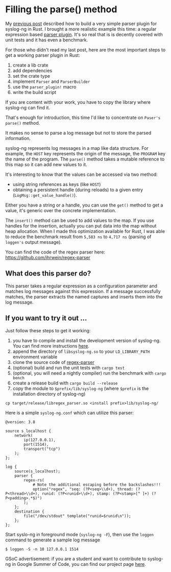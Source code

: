 # Filling the parse() method

My [previous post](https://syslog-ng.org/syslog-ng-and-rust/) described how to build a very simple parser plugin for
syslog-ng in Rust.  I brought a more realistic example this time: a regular
expression based [parser plugin](https://github.com/ihrwein/regex-parser).
It's so real that is is decently covered with unit tests and it has even a
benchmark.

For those who didn't read my last post, here are the most important steps to
get a working parser plugin in Rust:

1. create a lib crate
1. add dependencies
1. set the crate type
1. implement `Parser` and `ParserBuilder`
1. use the `parser_plugin!` macro
1. write the build script

If you are content with your work, you have to copy the library where syslog-ng
can find it.

That's enough for introduction, this time I'd like to concentrate on `Paser's`
`parse()` method.

It makes no sense to parse a log message but not to store the parsed
information.

syslog-ng represents log messages in a map like data structure. For example,
the `HOST` key represents the origin of the message, the `PROGRAM` key the name
of the program.  The `parse()` method takes a mutable reference to this map so
it can add new values to it.

It's interesting to know that the values can be accessed via two method:
* using string references as keys (like `HOST`)
* obtaining a persistent handle (during reloads) to a given entry
  (`LogMsg::get_value_handle()`).

Either you have a string or a handle, you can use the `get()` method to get a
value, it's generic over the concrete implementation.

The `insert()` method can be used to add values to the map. If you use handles
for the insertion, actually you can put data into the map without heap allocation.
When I made this optimization available for Rust, I was able to reduce the benchmark
result from `5,583 ns` to `4,717 ns` (parsing of `loggen's` output message).

You can find the code of the regex parser here:
https://github.com/ihrwein/regex-parser

## What does this parser do?

This parser takes a regular expression as a configuration parameter and matches
log messages against this expression. If a message successfully matches,
the parser extracts the named captures and inserts them into the log message.

## If you want to try it out ...

Just follow these steps to get it working:

1. you have to compile and install the development version of syslog-ng. You can find
more instructions [here](https://github.com/balabit/syslog-ng#installation-from-source).
1. append the directory of `libsyslog-ng.so` to your `LD_LIBRARY_PATH` environment variable
1. clone the source code of [regex-parser](https://github.com/ihrwein/regex-parser)
1. (optional) build and run the unit tests with `cargo test`
1. (optional, you will need a nightly compiler) run the benchmark with `cargo bench`
1. create a release build with `cargo build --release`
1. copy the module to `$prefix/lib/syslog-ng` (where `$prefix` is the installation directory of syslog-ng)

```
cp target/release/libregex_parser.so <install prefix>lib/syslog-ng/
```

Here is a simple `syslog-ng.conf` which can utilize this parser:

```
@version: 3.8

source s_localhost {
    network(
        ip(127.0.0.1),
        port(1514),
        transport("tcp")
    );
};

log {
    source(s_localhost);
    parser {
        regex-rs(
            # Note the additional escaping before the backslashes!!!
            option("regex", "seq: (?P<seq>\\d+), thread: (?P<thread>\\d+), runid: (?P<runid>\\d+), stamp: (?P<stamp>[^ ]+) (?P<padding>.*$)")
        );
    };
    destination {
        file("/dev/stdout" template("runid=$runid\n"));
    };
};
```

Start syslo-ng in foreground mode (`syslog-ng -F`), then use the `loggen` command to generate a sample log message

```
$ loggen -S -n 10 127.0.0.1 1514
```

GSoC advertisement: if you are a student and want to contribute to syslog-ng in
Google Summer of Code, you can find our project page
[here](https://github.com/balabit/syslog-ng/wiki/GSoC2016).
